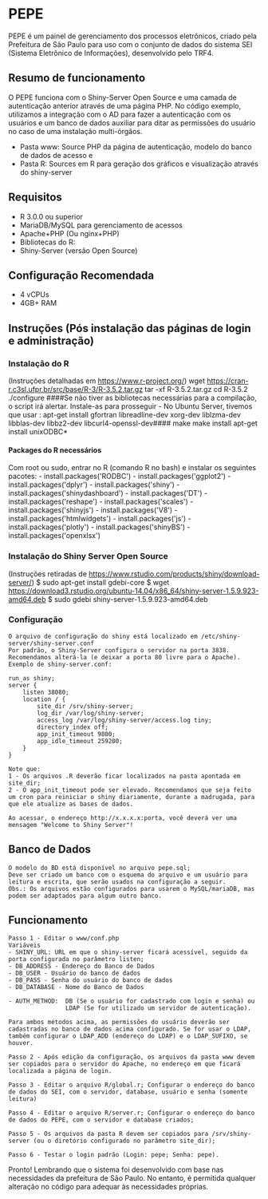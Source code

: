 # PEPE

PEPE é um painel de gerenciamento dos processos eletrônicos, criado pela Prefeitura de São Paulo para uso com o conjunto de dados do sistema SEI (Sistema Eletrônico de Informações), desenvolvido pelo TRF4.

## Resumo de funcionamento
O PEPE funciona com o Shiny-Server Open Source e uma camada de autenticação anterior através de uma página PHP.
No código exemplo, utilizamos a integração com o AD para fazer a autenticação com os usuários e um banco de dados auxiliar para ditar as permissões do usuário no caso de uma instalação multi-órgãos.

- Pasta www: Source PHP da página de autenticação, modelo do banco de dados de acesso e 
- Pasta R: Sources em R para geração dos gráficos e visualização através do shiny-server

## Requisitos
* R 3.0.0 ou superior
* MariaDB/MySQL para gerenciamento de acessos
* Apache+PHP (Ou nginx+PHP)
* Bibliotecas do R: 
* Shiny-Server (versão Open Source)

## Configuração Recomendada
* 4 vCPUs 
* 4GB+ RAM

## Instruções (Pós instalação das páginas de login e administração)

### Instalação do R
(Instruções detalhadas em https://www.r-project.org/)
    wget https://cran-r.c3sl.ufpr.br/src/base/R-3/R-3.5.2.tar.gz
	tar -xf R-3.5.2.tar.gz
	cd R-3.5.2
	./configure 
####Se não tiver as bibliotecas necessárias para a compilação, o script irá alertar. Instale-as para prosseguir - No Ubuntu Server, tivemos que usar :
apt-get install gfortran libreadline-dev xorg-dev liblzma-dev  libblas-dev libbz2-dev libcurl4-openssl-dev####
	make
	make install
	apt-get install unixODBC*

#### Packages do R necessários
Com root ou sudo, entrar no R (comando R no bash) e instalar os seguintes pacotes:
	- install.packages('RODBC')
	- install.packages('ggplot2')
	- install.packages('dplyr')
	- install.packages('shiny')
	- install.packages('shinydashboard')
	- install.packages('DT')
	- install.packages('reshape')
	- install.packages('scales')
	- install.packages('shinyjs')
	- install.packages('V8')
	- install.packages('htmlwidgets')
	- install.packages('js')
	- install.packages('plotly')
	- install.packages('shinyBS')
	- install.packages('openxlsx')

### Instalação do Shiny Server Open Source
(Instruções retiradas de https://www.rstudio.com/products/shiny/download-server/)
	$ sudo apt-get install gdebi-core
	$ wget https://download3.rstudio.org/ubuntu-14.04/x86_64/shiny-server-1.5.9.923-amd64.deb
	$ sudo gdebi shiny-server-1.5.9.923-amd64.deb
	
### Configuração
	O arquivo de configuração do shiny está localizado em /etc/shiny-server/shiny-server.conf
	Por padrão, o Shiny-Server configura o servidor na porta 3838. 
	Recomendamos alterá-la (e deixar a porta 80 livre para o Apache).
	Exemplo de shiny-server.conf:
		
	run_as shiny;
	server {
		listen 38080;
		location / {
			site_dir /srv/shiny-server;
			log_dir /var/log/shiny-server;
			access_log /var/log/shiny-server/access.log tiny;
			directory_index off;
			app_init_timeout 9800;
			app_idle_timeout 259200;
		}
	}

	Note que: 
	1 - Os arquivos .R deverão ficar localizados na pasta apontada em site_dir;
	2 - O app_init_timeout pode ser elevado. Recomendamos que seja feito um cron para reiniciar o shiny diariamente, durante a madrugada, para que ele atualize as bases de dados.
	
	Ao acessar, o endereço http://x.x.x.x:porta, você deverá ver uma mensagem "Welcome to Shiny Server"!
	
## Banco de Dados
	O modelo do BD está disponível no arquivo pepe.sql;
	Deve ser criado um banco com o esquema do arquivo e um usuário para leitura e escrita, que serão usados na configuração a seguir.
	Obs.: Os arquivos estão configurados para usarem o MySQL/mariaDB, mas podem ser adaptados para algum outro banco.
	
## Funcionamento
	Passo 1 - Editar o www/conf.php
	Variáveis
	- SHINY_URL: URL em que o shiny-server ficará acessível, seguido da porta configurada no parâmetro listen;
	- DB_ADDRESS - Endereço do Banco de Dados
	- DB_USER - Usuário do banco de dados
	- DB_PASS - Senha do usuário do banco de dados
	- DB_DATABASE - Nome do Banco de Dados
	
	- AUTH_METHOD: 	DB (Se o usuário for cadastrado com login e senha) ou
					LDAP (Se for utilizado um servidor de autenticação).
					
	Para ambos métodos acima, as permissões do usuário deverão ser cadastradas no banco de dados acima configurado. Se for usar o LDAP, também configurar o LDAP_ADD (endereço do LDAP) e o LDAP_SUFIXO, se houver.
	
	Passo 2 - Após edição da configuração, os arquivos da pasta www devem ser copiados para o servidor do Apache, no endereço em que ficará localizada a página de login.
	
	Passo 3 - Editar o arquivo R/global.r; Configurar o endereço do banco de dados do SEI, com o servidor, database, usuário e senha (somente leitura)
	
	Passo 4 - Editar o arquivo R/server.r; Configurar o endereço do banco de dados do PEPE, com o servidor e database criados;
	
	Passo 5 - Os arquivos da pasta R devem ser copiados para /srv/shiny-server (ou o diretório configurado no parâmetro site_dir);
	
	Passo 6 - Testar o login padrão (Login: pepe; Senha: pepe).
	
Pronto!
Lembrando que o sistema foi desenvolvido com base nas necessidades da prefeitura de São Paulo. No entanto, é permitida qualquer alteração no código para adequar às necessidades próprias.

	

